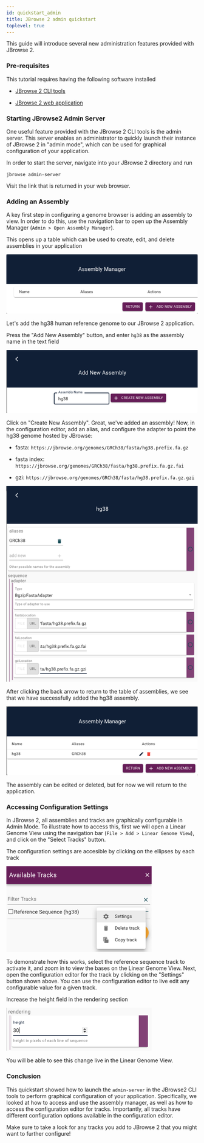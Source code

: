 ```yaml
---
id: quickstart_admin
title: JBrowse 2 admin quickstart
toplevel: true
---
```


This guide will introduce several new administration features provided with JBrowse 2.

### Pre-requisites

This tutorial requires having the following software installed

- [JBrowse 2 CLI tools](quickstart_web#install-the-cli-tools)

- [JBrowse 2 web application](quickstart_web#using-jbrowse-create-to-install-jbrowse)

### Starting JBrowse2 Admin Server

One useful feature provided with the JBrowse 2 CLI tools is the admin server.
This server enables an administrator to quickly launch their instance of JBrowse 2 in "admin mode", which can be used for graphical configuration of your application.

In order to start the server, navigate into your JBrowse 2 directory and run

```sh-session
jbrowse admin-server
```

Visit the link that is returned in your web browser.

### Adding an Assembly

A key first step in configuring a genome browser is adding an assembly to view.
In order to do this, use the navigation bar to open up the Assembly Manager (`Admin > Open Assembly Manager`).

This opens up a table which can be used to create, edit, and delete assemblies in your application

![](./img/assembly_manager.png)

Let's add the hg38 human reference genome to our JBrowse 2 application.

Press the "Add New Assembly" button, and enter `hg38` as the assembly name in the text field

![](./img/add_hg38_assembly.png)

Click on "Create New Assembly". Great, we've added an assembly!
Now, in the configuration editor, add an alias, and configure the adapter to point the hg38 genome hosted by JBrowse:

- fasta: `https://jbrowse.org/genomes/GRCh38/fasta/hg38.prefix.fa.gz`

- fasta index: `https://jbrowse.org/genomes/GRCh38/fasta/hg38.prefix.fa.gz.fai`

- gzi: `https://jbrowse.org/genomes/GRCh38/fasta/hg38.prefix.fa.gz.gzi`

![](./img/configure_hg38_assembly.png)

After clicking the back arrow to return to the table of assemblies, we see that we have successfully added the hg38 assembly.

![](./img/hg38_assembly_table.png)

The assembly can be edited or deleted, but for now we will return to the application.

### Accessing Configuration Settings

In JBrowse 2, all assemblies and tracks are graphically configurable in Admin Mode.
To illustrate how to access this, first we will open a Linear Genome View using the navigation bar (`File > Add > Linear Genome View`), and click on the "Select Tracks" button.

The configuration settings are accesible by clicking on the ellipses by each track

![](./img/admin_settings_access.png)

To demonstrate how this works, select the reference sequence track to activate it, and zoom in to view the bases on the Linear Genome View.
Next, open the configuration editor for the track by clicking on the "Settings" button shown above.
You can use the configuration editor to live edit any configurable value for a given track.

Increase the height field in the rendering section

![](./img/admin_height.png)

You will be able to see this change live in the Linear Genome View.

### Conclusion

This quickstart showed how to launch the `admin-server` in the JBrowse2 CLI tools to perform graphical configuration of your application.
Specifically, we looked at how to access and use the assembly manager, as well as how to access the configuration editor for tracks.
Importantly, all tracks have different configuration options available in the configuration editor.

Make sure to take a look for any tracks you add to JBrowse 2 that you might want to further configure!
